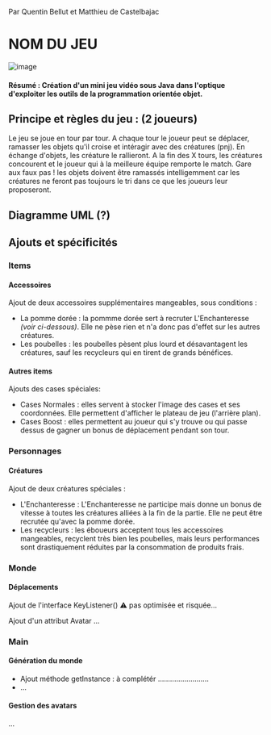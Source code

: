 Par Quentin Bellut et Matthieu de Castelbajac
# NOM DU JEU

![image](https://user-images.githubusercontent.com/47456539/70671291-d5b22b00-1c7b-11ea-95f2-9dd5f688013d.PNG)

#### Résumé : Création d'un mini jeu vidéo sous Java dans l'optique d'exploiter les outils de la programmation orientée objet.
         
## Principe et règles du jeu : (2 joueurs)

  Le jeu se joue en tour par tour. 
  A chaque tour le joueur peut se déplacer, ramasser les objets qu'il croise et intéragir avec des créatures (pnj).
  En échange d'objets, les créature le rallieront.
  A la fin des X tours, les créatures concourent et  le joueur qui à la meilleure équipe remporte le match.
  Gare aux faux pas ! les objets doivent être ramassés intelligemment car les créatures ne feront pas toujours le tri dans ce que les joueurs leur proposeront.
  
## Diagramme UML (?)

## Ajouts et spécificités

  ### Items
  #### Accessoires 
  Ajout de deux accessoires supplémentaires mangeables, sous conditions : 
  * La pomme dorée : la pommme dorée sert à recruter L'Enchanteresse *(voir ci-dessous)*. Elle ne pèse rien et n'a donc pas d'effet sur les autres créatures.
  * Les poubelles : les poubelles pèsent plus lourd et désavantagent les créatures, sauf les recycleurs qui en tirent de grands bénéfices.
  #### Autres items
  Ajouts des cases spéciales:
  * Cases Normales : elles servent à stocker l'image des cases et ses coordonnées. Elle permettent d'afficher le plateau de jeu (l'arrière plan).
  * Cases Boost : elles permettent au joueur qui s'y trouve ou qui passe dessus de gagner un bonus de déplacement pendant son tour.
  
  ### Personnages
  #### Créatures
  Ajout de deux créatures spéciales :
  * L'Enchanteresse : L'Enchanteresse ne participe mais donne un bonus de vitesse à toutes les créatures alliées à la fin de la partie. Elle ne peut être recrutée qu'avec la pomme dorée.
  * Les recycleurs : les éboueurs acceptent tous les accessoires mangeables, recyclent très bien les poubelles, mais leurs performances sont drastiquement réduites par la consommation de produits frais. 
 
  ### Monde  
  #### Déplacements
  Ajout de l'interface KeyListener() 
  :warning: pas optimisée et risquée...
  
  Ajout d'un attribut Avatar
  ...
  ### Main
  #### Génération du monde
  * Ajout méthode getInstance : à complétér .........................
  * ...
  #### Gestion des avatars 
  ...
  
